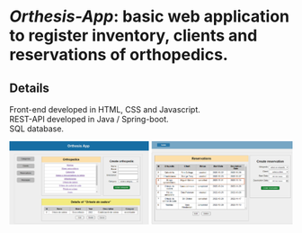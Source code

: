 # _Orthesis-App_: basic web application to register inventory, clients and reservations of orthopedics.

## Details

Front-end developed in HTML, CSS and Javascript.\
REST-API developed in Java / Spring-boot.\
SQL database.

![orthesis_project_img](./front-end/images/images%20pr%20orthesis.png)
